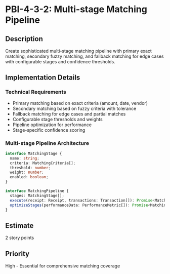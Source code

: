 # PBI-4-3-2: Multi-stage Matching Pipeline

## Description

Create sophisticated multi-stage matching pipeline with primary exact matching, secondary fuzzy matching, and fallback
matching for edge cases with configurable stages and confidence thresholds.

## Implementation Details

### Technical Requirements

- Primary matching based on exact criteria (amount, date, vendor)
- Secondary matching based on fuzzy criteria with tolerance
- Fallback matching for edge cases and partial matches
- Configurable stage thresholds and weights
- Pipeline optimization for performance
- Stage-specific confidence scoring

### Multi-stage Pipeline Architecture

```typescript
interface MatchingStage {
  name: string;
  criteria: MatchingCriteria[];
  threshold: number;
  weight: number;
  enabled: boolean;
}

interface MatchingPipeline {
  stages: MatchingStage[];
  execute(receipt: Receipt, transactions: Transaction[]): Promise<MatchingResult[]>;
  optimizeStages(performanceData: PerformanceMetric[]): Promise<MatchingStage[]>;
}
```

## Estimate

2 story points

## Priority

High - Essential for comprehensive matching coverage
